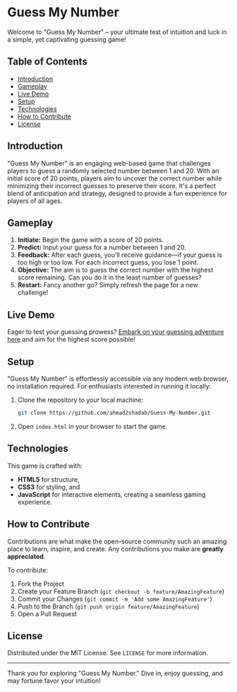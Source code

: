 # Guess My Number

Welcome to "Guess My Number" – your ultimate test of intuition and luck in a simple, yet captivating guessing game!

## Table of Contents

- [Introduction](#introduction)
- [Gameplay](#gameplay)
- [Live Demo](#live-demo)
- [Setup](#setup)
- [Technologies](#technologies)
- [How to Contribute](#how-to-contribute)
- [License](#license)

## Introduction

"Guess My Number" is an engaging web-based game that challenges players to guess a randomly selected number between 1 and 20. With an initial score of 20 points, players aim to uncover the correct number while minimizing their incorrect guesses to preserve their score. It's a perfect blend of anticipation and strategy, designed to provide a fun experience for players of all ages.

## Gameplay

1. **Initiate:** Begin the game with a score of 20 points.
2. **Predict:** Input your guess for a number between 1 and 20.
3. **Feedback:** After each guess, you'll receive guidance—if your guess is too high or too low. For each incorrect guess, you lose 1 point.
4. **Objective:** The aim is to guess the correct number with the highest score remaining. Can you do it in the least number of guesses?
5. **Restart:** Fancy another go? Simply refresh the page for a new challenge!

## Live Demo

Eager to test your guessing prowess? [Embark on your guessing adventure here](https://ahmad2shadab.github.io/Guess-My-Number/) and aim for the highest score possible!

## Setup

"Guess My Number" is effortlessly accessible via any modern web browser, no installation required. For enthusiasts interested in running it locally:

1. Clone the repository to your local machine:

   ```bash
   git clone https://github.com/ahmad2shadab/Guess-My-Number.git


3. Open `index.html` in your browser to start the game.

## Technologies

This game is crafted with:
- **HTML5** for structure,
- **CSS3** for styling, and
- **JavaScript** for interactive elements, creating a seamless gaming experience.

## How to Contribute

Contributions are what make the open-source community such an amazing place to learn, inspire, and create. Any contributions you make are **greatly appreciated**.

To contribute:
1. Fork the Project
2. Create your Feature Branch (`git checkout -b feature/AmazingFeature`)
3. Commit your Changes (`git commit -m 'Add some AmazingFeature'`)
4. Push to the Branch (`git push origin feature/AmazingFeature`)
5. Open a Pull Request

## License

Distributed under the MIT License. See `LICENSE` for more information.

---

Thank you for exploring "Guess My Number." Dive in, enjoy guessing, and may fortune favor your intuition!

